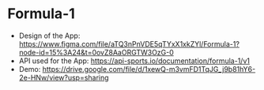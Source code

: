 # Formula-1

- Design of the App: https://www.figma.com/file/aTQ3nPnVDE5qTYxX1xkZYl/Formula-1?node-id=15%3A24&t=0ovZ8AaORGTW3OzG-0
- API used for the App: https://api-sports.io/documentation/formula-1/v1
- Demo: https://drive.google.com/file/d/1xewQ-m3vmFD1TqJG_j9b81hY6-2e-HNw/view?usp=sharing
